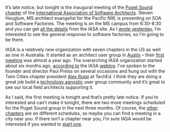 It’s late notice, but tonight is the inaugural meeting of the [Puget
Sound
chapter](http://www.iasarchitects.org/PFS/portal/media-type/html/user/anon/page/default.psml/js_pane/lkjkjhs-7k34j-89kjh23vjhg)
of the [International Association of Software
Architects](http://www.iasarchitects.org/). Steven Houglum, MS architect
evangelist for the Pacific NW, is presenting on SOA and Software
Factories. The meeting is on the MS campus from 6:30-8:30 and you can
get [all the
details](http://www.iasarchitects.org/PFS/portal/media-type/html/user/anon/page/default.psml/js_peid/789nkj34-kjws789-nmkjhiu?meeting_id=18&mode=View)
from the IASA site. As I [wrote
yesterday](http://devhawk.net/2004/09/28/sounds-of-silence/),
I’m interested to see the general response to software factories, so I’m
going to be there.

IASA is a relatively new organization with seven chapters in the US as
well as one in Australia. It started as an architect user group in
[Austin](http://www.iasarchitects.org/PFS/portal/media-type/html/user/anon/page/default.psml/js_pane/107)
– their [first
meeting](http://www.iasarchitects.org/PFS/portal/media-type/html/user/anon/page/default.psml/js_peid/P-fb6170c0cd-10006?meeting_id=6&mode=View)
was almost a year ago. The overarching IASA organization started about
six months ago, [according
to](http://www.iasarchitects.org/blogs/index.php?p=7) the IASA
[weblog](http://www.iasarchitects.org/blogs/index.php). I’ve spoken to
the founder and director Paul Preiss on several occasions and hung out
with the Twin Cities chapter president [Alex
Rupp](http://weblogs.java.net/blog/n_alex/) at TechEd. I think they are
doing a great job build a [technology
agnostic](http://www.iasarchitects.org/blogs/index.php?p=4) user group
community and it’s great to see our local field architects supporting
it.

As I said, the first meeting is tonight and that’s pretty late notice.
If you’re interested and can’t make it tonight, there are two more
meetings scheduled for the Puget Sound group in the next three months.
Of course, the [other
chapters](http://www.iasarchitects.org/PFS/portal/media-type/html/user/anon/page/default.psml/js_pane/105)
are on different schedules, so maybe you can find a meeting in a city
near you. If there isn’t a chapter near you, I’m sure IASA would be
interested if you wanted to [start
one](http://www.iasarchitects.org/PFS/portal/media-type/html/user/anon/page/default.psml/js_pane/106).
